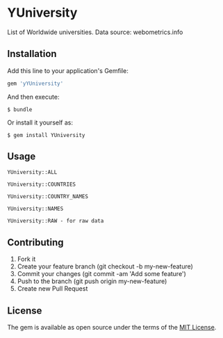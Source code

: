 # YUniversity

List of Worldwide universities.
Data source: webometrics.info

## Installation

Add this line to your application's Gemfile:

```ruby
gem 'yYUniversity'
```

And then execute:

    $ bundle

Or install it yourself as:

    $ gem install YUniversity

## Usage

    YUniversity::ALL

    YUniversity::COUNTRIES

    YUniversity::COUNTRY_NAMES

    YUniversity::NAMES

    YUniversity::RAW - for raw data

## Contributing

1. Fork it
2. Create your feature branch (git checkout -b my-new-feature)
3. Commit your changes (git commit -am 'Add some feature')
4. Push to the branch (git push origin my-new-feature)
5. Create new Pull Request

## License

The gem is available as open source under the terms of the [MIT License](http://opensource.org/licenses/MIT).


